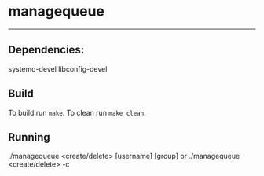 # managequeue
--------------

## Dependencies:
systemd-devel
libconfig-devel


## Build
To build run `make`.
To clean run `make clean`.

## Running
./managequeue  <create/delete> <path> <permissions> [username] [group]
or
./managequeue <create/delete> -c <config file>
